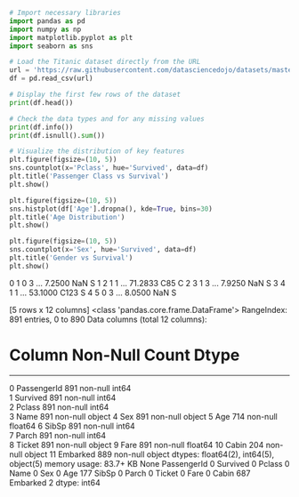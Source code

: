 ```python
# Import necessary libraries
import pandas as pd
import numpy as np
import matplotlib.pyplot as plt
import seaborn as sns

# Load the Titanic dataset directly from the URL
url = 'https://raw.githubusercontent.com/datasciencedojo/datasets/master/titanic.csv'
df = pd.read_csv(url)

# Display the first few rows of the dataset
print(df.head())

# Check the data types and for any missing values
print(df.info())
print(df.isnull().sum())

# Visualize the distribution of key features
plt.figure(figsize=(10, 5))
sns.countplot(x='Pclass', hue='Survived', data=df)
plt.title('Passenger Class vs Survival')
plt.show()

plt.figure(figsize=(10, 5))
sns.histplot(df['Age'].dropna(), kde=True, bins=30)
plt.title('Age Distribution')
plt.show()

plt.figure(figsize=(10, 5))
sns.countplot(x='Sex', hue='Survived', data=df)
plt.title('Gender vs Survival')
plt.show()
```

0            1         0       3  ...   7.2500   NaN         S
1            2         1       1  ...  71.2833   C85         C
2            3         1       3  ...   7.9250   NaN         S
3            4         1       1  ...  53.1000  C123         S
4            5         0       3  ...   8.0500   NaN         S

[5 rows x 12 columns]
<class 'pandas.core.frame.DataFrame'>
RangeIndex: 891 entries, 0 to 890
Data columns (total 12 columns):
 #   Column       Non-Null Count  Dtype  
---  ------       --------------  -----  
 0   PassengerId  891 non-null    int64  
 1   Survived     891 non-null    int64  
 2   Pclass       891 non-null    int64  
 3   Name         891 non-null    object 
 4   Sex          891 non-null    object 
 5   Age          714 non-null    float64
 6   SibSp        891 non-null    int64  
 7   Parch        891 non-null    int64  
 8   Ticket       891 non-null    object 
 9   Fare         891 non-null    float64
 10  Cabin        204 non-null    object 
 11  Embarked     889 non-null    object 
dtypes: float64(2), int64(5), object(5)
memory usage: 83.7+ KB
None
PassengerId      0
Survived         0
Pclass           0
Name             0
Sex              0
Age            177
SibSp            0
Parch            0
Ticket           0
Fare             0
Cabin          687
Embarked         2
dtype: int64
```
